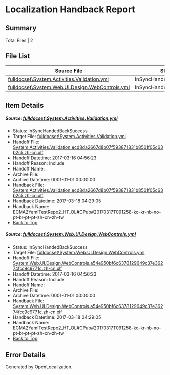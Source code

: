 # <a name='report-top'></a> Localization Handback Report

## Summary
 Total Files | 2

## File List
 Source File | Status | Details 
 ----------- | ------ | ------- 
 [fulldocset\System.Activities.Validation.yml](https://github.com/OpenLocalizationTestOrg/ECMA2YamlTestRepo2/blob/9a577bbd8ead778fd4723fbdbce691e69b3b14d4/fulldocset/System.Activities.Validation.yml) | InSyncHandedBackSuccess | [Details](#e64d0186a925ae5950b0de5ff941349aee5403d875371)
 [fulldocset\System.Web.UI.Design.WebControls.yml](https://github.com/OpenLocalizationTestOrg/ECMA2YamlTestRepo2/blob/9a577bbd8ead778fd4723fbdbce691e69b3b14d4/fulldocset/System.Web.UI.Design.WebControls.yml) | InSyncHandedBackSuccess | [Details](#6a926bab9e33efb77cd3a69ccc02094490c035cc82634)

## Item Details
##### <a name='e64d0186a925ae5950b0de5ff941349aee5403d875371'></a> Source: [fulldocset\System.Activities.Validation.yml](https://github.com/OpenLocalizationTestOrg/ECMA2YamlTestRepo2/blob/9a577bbd8ead778fd4723fbdbce691e69b3b14d4/fulldocset/System.Activities.Validation.yml)
* Status: InSyncHandedBackSuccess
* Target File: [fulldocset\System.Activities.Validation.yml](https://github.com/OpenLocalizationTestOrg/ECMA2YamlTestRepo2.zh-cn/blob/c473e7a58f0a9b3882e29107829ade5880750475/fulldocset/System.Activities.Validation.yml)
* Handoff File: [System.Activities.Validation.ecd8da2667d8b07f593871831b8501f05c63b2c5.zh-cn.xlf](https://github.com/OpenLocalizationTestOrg/ECMA2YamlTestRepo2.handoff/blob/048fd23592e603ad9129cb267e98fb4e977ae69e/ol-handoff/OpenLocalizationTestOrg/ECMA2YamlTestRepo2.zh-cn/master/fulldocset/System.Activities.Validation.ecd8da2667d8b07f593871831b8501f05c63b2c5.zh-cn.xlf)
* Handoff Datetime: 2017-03-16 04:56:23
* Handoff Reason: Include
* Handoff Name: 
* Archive File: 
* Archive Datetime: 0001-01-01 00:00:00
* Handback File: [System.Activities.Validation.ecd8da2667d8b07f593871831b8501f05c63b2c5.zh-cn.xlf](https://github.com/OpenLocalizationTestOrg/ECMA2YamlTestRepo2.handback/blob/9c22d958de6f3b87711c49dff347eccc1b5600b8/ol-handback/OpenLocalizationTestOrg/ECMA2YamlTestRepo2.zh-cn/master/fulldocset/System.Activities.Validation.ecd8da2667d8b07f593871831b8501f05c63b2c5.zh-cn.xlf)
* Handback Datetime: 2017-03-18 04:29:05
* Handback Name: ECMA2YamlTestRepo2_HT_OL#CPub#20170317T091258-ko-kr-nb-no-pt-br-pt-pt-zh-cn-zh-tw
* [Back to Top](#report-top)

##### <a name='6a926bab9e33efb77cd3a69ccc02094490c035cc82634'></a> Source: [fulldocset\System.Web.UI.Design.WebControls.yml](https://github.com/OpenLocalizationTestOrg/ECMA2YamlTestRepo2/blob/9a577bbd8ead778fd4723fbdbce691e69b3b14d4/fulldocset/System.Web.UI.Design.WebControls.yml)
* Status: InSyncHandedBackSuccess
* Target File: [fulldocset\System.Web.UI.Design.WebControls.yml](https://github.com/OpenLocalizationTestOrg/ECMA2YamlTestRepo2.zh-cn/blob/c473e7a58f0a9b3882e29107829ade5880750475/fulldocset/System.Web.UI.Design.WebControls.yml)
* Handoff File: [System.Web.UI.Design.WebControls.a54e950bf6c6378129649c37e36274fcc9c9771c.zh-cn.xlf](https://github.com/OpenLocalizationTestOrg/ECMA2YamlTestRepo2.handoff/blob/048fd23592e603ad9129cb267e98fb4e977ae69e/ol-handoff/OpenLocalizationTestOrg/ECMA2YamlTestRepo2.zh-cn/master/fulldocset/System.Web.UI.Design.WebControls.a54e950bf6c6378129649c37e36274fcc9c9771c.zh-cn.xlf)
* Handoff Datetime: 2017-03-16 04:56:23
* Handoff Reason: Include
* Handoff Name: 
* Archive File: 
* Archive Datetime: 0001-01-01 00:00:00
* Handback File: [System.Web.UI.Design.WebControls.a54e950bf6c6378129649c37e36274fcc9c9771c.zh-cn.xlf](https://github.com/OpenLocalizationTestOrg/ECMA2YamlTestRepo2.handback/blob/9c22d958de6f3b87711c49dff347eccc1b5600b8/ol-handback/OpenLocalizationTestOrg/ECMA2YamlTestRepo2.zh-cn/master/fulldocset/System.Web.UI.Design.WebControls.a54e950bf6c6378129649c37e36274fcc9c9771c.zh-cn.xlf)
* Handback Datetime: 2017-03-18 04:29:05
* Handback Name: ECMA2YamlTestRepo2_HT_OL#CPub#20170317T091258-ko-kr-nb-no-pt-br-pt-pt-zh-cn-zh-tw
* [Back to Top](#report-top)


## Error Details

Generated by OpenLocalization.
